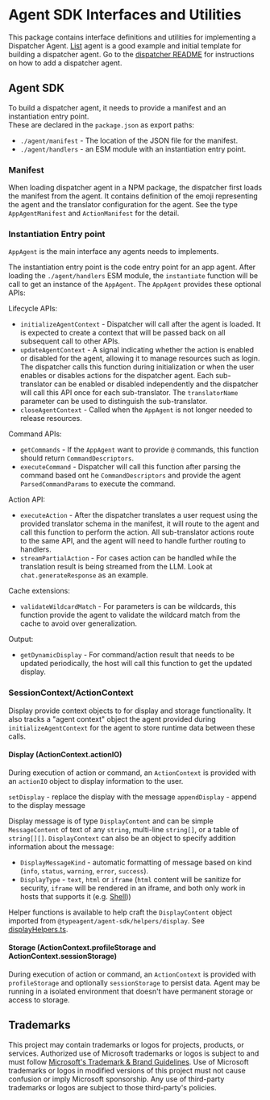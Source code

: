 # Agent SDK Interfaces and Utilities

This package contains interface definitions and utilities for implementing a Dispatcher Agent.
[List](../agents/list/) agent is a good example and initial template for building a dispatcher agent.
Go to the [dispatcher README](../dispatcher/README.md) for instructions on how to add a dispatcher agent.

## Agent SDK

To build a dispatcher agent, it needs to provide a manifest and an instantiation entry point.  
These are declared in the `package.json` as export paths:

- `./agent/manifest` - The location of the JSON file for the manifest.
- `./agent/handlers` - an ESM module with an instantiation entry point.

### Manifest

When loading dispatcher agent in a NPM package, the dispatcher first loads the manifest from the agent. It contains definition of the emoji representing the agent and the translator configuration for the agent. See the type `AppAgentManifest` and `ActionManifest` for the detail.

### Instantiation Entry point

`AppAgent` is the main interface any agents needs to implements.

The instantiation entry point is the code entry point for an app agent. After loading the `./agent/handlers` ESM module, the `instantiate` function will be call to get an instance of the `AppAgent`. The `AppAgent` provides these optional APIs:

Lifecycle APIs:

- `initializeAgentContext` - Dispatcher will call after the agent is loaded. It is expected to create a context that will be passed back on all subsequent call to other APIs.
- `updateAgentContext` - A signal indicating whether the action is enabled or disabled for the agent, allowing it to manage resources such as login. The dispatcher calls this function during initialization or when the user enables or disables actions for the dispatcher agent. Each sub-translator can be enabled or disabled independently and the dispatcher will call this API once for each sub-translator. The `translatorName` parameter can be used to distinguish the sub-translator.
- `closeAgentContext` - Called when the `AppAgent` is not longer needed to release resources.

Command APIs:

- `getCommands` - If the `AppAgent` want to provide `@` commands, this function should return `CommandDescriptors`.
- `executeCommand` - Dispatcher will call this function after parsing the command based ont he `CommandDescriptors` and provide the agent `ParsedCommandParams` to execute the command.

Action API:

- `executeAction` - After the dispatcher translates a user request using the provided translator schema in the manifest, it will route to the agent and call this function to perform the action. All sub-translator actions route to the same API, and the agent will need to handle further routing to handlers.
- `streamPartialAction` - For cases action can be handled while the translation result is being streamed from the LLM. Look at `chat.generateResponse` as an example.

Cache extensions:

- `validateWildcardMatch` - For parameters is can be wildcards, this function provide the agent to validate the wildcard match from the cache to avoid over generalization.

Output:

- `getDynamicDisplay` - For command/action result that needs to be updated periodically, the host will call this function to get the updated display.

### SessionContext/ActionContext

Display provide context objects to for display and storage functionality. It also tracks a "agent context" object the agent provided during `initializeAgentContext` for the agent to store runtime data between these calls.

#### Display (ActionContext.actionIO)

During execution of action or command, an `ActionContext` is provided with an `actionIO` object to display information to the user.

`setDisplay` - replace the display with the message
`appendDisplay` - append to the display message

Display message is of type `DisplayContent` and can be simple `MessageContent` of text of any `string`, multi-line `string[]`, or a table of `string[][]`. `DisplayContext` can also be an object to specify addition information about the message:

- `DisplayMessageKind` - automatic formatting of message based on kind (`info`, `status`, `warning`, `error`, `success`).
- `DisplayType` - `text`, `html` or `iframe` (`html` content will be sanitize for security, `iframe` will be rendered in an iframe, and both only work in hosts that supports it (e.g. [Shell](../shell/)))

Helper functions is available to help craft the `DisplayContent` object imported from `@typeagent/agent-sdk/helpers/display`. See [displayHelpers.ts](./src/helpers/displayHelpers.ts).

#### Storage (ActionContext.profileStorage and ActionContext.sessionStorage)

During execution of action or command, an `ActionContext` is provided with `profileStorage` and optionally `sessionStorage` to persist data. Agent may be running in a isolated environment that doesn't have permanent storage or access to storage.

## Trademarks

This project may contain trademarks or logos for projects, products, or services. Authorized use of Microsoft
trademarks or logos is subject to and must follow
[Microsoft's Trademark & Brand Guidelines](https://www.microsoft.com/en-us/legal/intellectualproperty/trademarks/usage/general).
Use of Microsoft trademarks or logos in modified versions of this project must not cause confusion or imply Microsoft sponsorship.
Any use of third-party trademarks or logos are subject to those third-party's policies.
